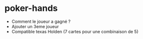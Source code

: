 # poker-hands

- Comment le joueur a gagné ?
- Ajouter un 3eme joueur
- Compatible texas Holden (7 cartes pour une combinaison de 5)